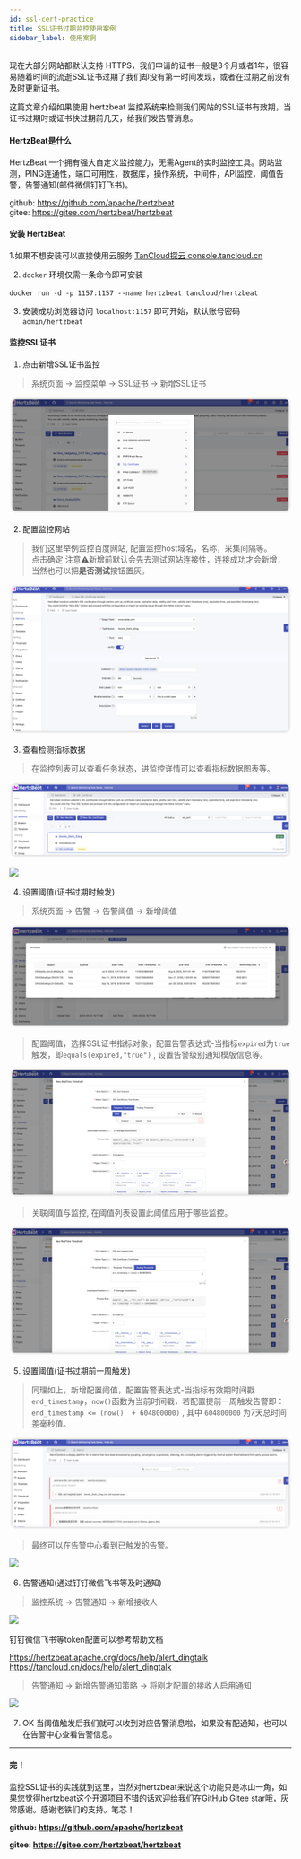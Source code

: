 ```yaml
---
id: ssl-cert-practice  
title: SSL证书过期监控使用案例    
sidebar_label: 使用案例
---
```



现在大部分网站都默认支持 HTTPS，我们申请的证书一般是3个月或者1年，很容易随着时间的流逝SSL证书过期了我们却没有第一时间发现，或者在过期之前没有及时更新证书。

这篇文章介绍如果使用 hertzbeat 监控系统来检测我们网站的SSL证书有效期，当证书过期时或证书快过期前几天，给我们发告警消息。

#### HertzBeat是什么

HertzBeat 一个拥有强大自定义监控能力，无需Agent的实时监控工具。网站监测，PING连通性，端口可用性，数据库，操作系统，中间件，API监控，阈值告警，告警通知(邮件微信钉钉飞书)。


github: https://github.com/apache/hertzbeat    
gitee: https://gitee.com/hertzbeat/hertzbeat

#### 安装 HertzBeat

1.如果不想安装可以直接使用云服务 [TanCloud探云 console.tancloud.cn](https://console.tancloud.cn)

2. `docker` 环境仅需一条命令即可安装

`docker run -d -p 1157:1157 --name hertzbeat tancloud/hertzbeat`

3. 安装成功浏览器访问 `localhost:1157` 即可开始，默认账号密码 `admin/hertzbeat`

#### 监控SSL证书

1. 点击新增SSL证书监控

> 系统页面 -> 监控菜单 -> SSL证书 -> 新增SSL证书


![](/img/docs/start/ssl_1.png)


2. 配置监控网站

> 我们这里举例监控百度网站, 配置监控host域名，名称，采集间隔等。    
> 点击确定 注意⚠️新增前默认会先去测试网站连接性，连接成功才会新增，当然也可以把**是否测试**按钮置灰。

![](/img/docs/start/ssl_2.png)

3. 查看检测指标数据

> 在监控列表可以查看任务状态，进监控详情可以查看指标数据图表等。

![](/img/docs/start/ssl_3.png)

![](/img/docs/start/ssl_11.png)

4. 设置阈值(证书过期时触发)

> 系统页面 -> 告警 -> 告警阈值 -> 新增阈值

![](/img/docs/start/ssl_4.png)

> 配置阈值，选择SSL证书指标对象，配置告警表达式-当指标`expired`为`true`触发，即`equals(expired,"true")` , 设置告警级别通知模版信息等。

![](/img/docs/start/ssl_5.png)

> 关联阈值与监控, 在阈值列表设置此阈值应用于哪些监控。

![](/img/docs/start/ssl_6.png)

5. 设置阈值(证书过期前一周触发)

> 同理如上，新增配置阈值，配置告警表达式-当指标有效期时间戳 `end_timestamp`，`now()`函数为当前时间戳，若配置提前一周触发告警即：`end_timestamp <= (now()  + 604800000)` , 其中 `604800000` 为7天总时间差毫秒值。

![](/img/docs/start/ssl_7.png)

> 最终可以在告警中心看到已触发的告警。

![](/img/docs/start/ssl_8.png)

6. 告警通知(通过钉钉微信飞书等及时通知)

> 监控系统 -> 告警通知 -> 新增接收人

![](/img/docs/start/ssl_9.png)

钉钉微信飞书等token配置可以参考帮助文档

https://hertzbeat.apache.org/docs/help/alert_dingtalk   
https://tancloud.cn/docs/help/alert_dingtalk

> 告警通知 -> 新增告警通知策略 -> 将刚才配置的接收人启用通知

![](/img/docs/start/ssl_10.png)

7. OK 当阈值触发后我们就可以收到对应告警消息啦，如果没有配通知，也可以在告警中心查看告警信息。

----  

#### 完！

监控SSL证书的实践就到这里，当然对hertzbeat来说这个功能只是冰山一角，如果您觉得hertzbeat这个开源项目不错的话欢迎给我们在GitHub Gitee star哦，灰常感谢。感谢老铁们的支持。笔芯！

**github: https://github.com/apache/hertzbeat**

**gitee: https://gitee.com/hertzbeat/hertzbeat**
